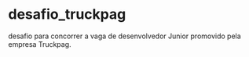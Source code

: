 # desafio_truckpag
desafio para concorrer a vaga de desenvolvedor Junior promovido pela empresa Truckpag.
